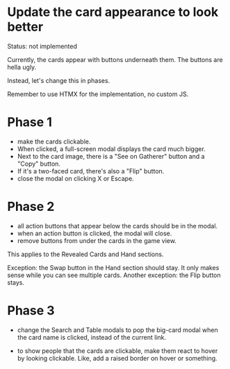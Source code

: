 # Update the card appearance to look better

Status: not implemented

Currently, the cards appear with buttons underneath them. The buttons are hella ugly.

Instead, let's change this in phases.

Remember to use HTMX for the implementation, no custom JS.

# Phase 1

- make the cards clickable.
- When clicked, a full-screen modal displays the card much bigger.
- Next to the card image, there is a "See on Gatherer" button and a "Copy" button.
- If it's a two-faced card, there's also a "Flip" button.
- close the modal on clicking X or Escape.

# Phase 2

- all action buttons that appear below the cards should be in the modal.
- when an action button is clicked, the modal will close.
- remove buttons from under the cards in the game view.

This applies to the Revealed Cards and Hand sections.

Exception: the Swap button in the Hand section should stay. It only makes sense while you can see multiple cards.
Another exception: the Flip button stays.

# Phase 3

- change the Search and Table modals to pop the big-card modal when the card name is clicked, instead of the current link.

- to show people that the cards are clickable, make them react to hover by looking clickable. Like, add a raised border on hover or something.
